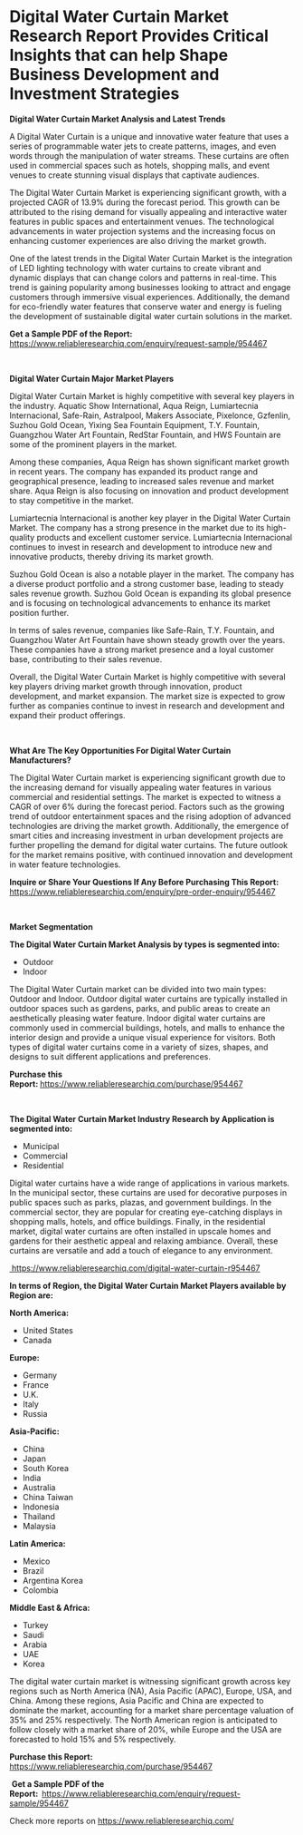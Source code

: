 <p><h1>Digital Water Curtain Market Research Report Provides Critical Insights that can help Shape Business Development and Investment Strategies</h1></p><p><strong>Digital Water Curtain Market Analysis and Latest Trends</strong></p>
<p><p>A Digital Water Curtain is a unique and innovative water feature that uses a series of programmable water jets to create patterns, images, and even words through the manipulation of water streams. These curtains are often used in commercial spaces such as hotels, shopping malls, and event venues to create stunning visual displays that captivate audiences.</p><p>The Digital Water Curtain Market is experiencing significant growth, with a projected CAGR of 13.9% during the forecast period. This growth can be attributed to the rising demand for visually appealing and interactive water features in public spaces and entertainment venues. The technological advancements in water projection systems and the increasing focus on enhancing customer experiences are also driving the market growth.</p><p>One of the latest trends in the Digital Water Curtain Market is the integration of LED lighting technology with water curtains to create vibrant and dynamic displays that can change colors and patterns in real-time. This trend is gaining popularity among businesses looking to attract and engage customers through immersive visual experiences. Additionally, the demand for eco-friendly water features that conserve water and energy is fueling the development of sustainable digital water curtain solutions in the market.</p></p>
<p><strong>Get a Sample PDF of the Report:&nbsp;</strong> <a href="https://www.reliableresearchiq.com/enquiry/request-sample/954467">https://www.reliableresearchiq.com/enquiry/request-sample/954467</a></p>
<p>&nbsp;</p>
<p><strong>Digital Water Curtain Major Market Players</strong></p>
<p><p>Digital Water Curtain Market is highly competitive with several key players in the industry. Aquatic Show International, Aqua Reign, Lumiartecnia Internacional, Safe-Rain, Astralpool, Makers Associate, Pixelonce, Gzfenlin, Suzhou Gold Ocean, Yixing Sea Fountain Equipment, T.Y. Fountain, Guangzhou Water Art Fountain, RedStar Fountain, and HWS Fountain are some of the prominent players in the market.</p><p>Among these companies, Aqua Reign has shown significant market growth in recent years. The company has expanded its product range and geographical presence, leading to increased sales revenue and market share. Aqua Reign is also focusing on innovation and product development to stay competitive in the market.</p><p>Lumiartecnia Internacional is another key player in the Digital Water Curtain Market. The company has a strong presence in the market due to its high-quality products and excellent customer service. Lumiartecnia Internacional continues to invest in research and development to introduce new and innovative products, thereby driving its market growth.</p><p>Suzhou Gold Ocean is also a notable player in the market. The company has a diverse product portfolio and a strong customer base, leading to steady sales revenue growth. Suzhou Gold Ocean is expanding its global presence and is focusing on technological advancements to enhance its market position further.</p><p>In terms of sales revenue, companies like Safe-Rain, T.Y. Fountain, and Guangzhou Water Art Fountain have shown steady growth over the years. These companies have a strong market presence and a loyal customer base, contributing to their sales revenue.</p><p>Overall, the Digital Water Curtain Market is highly competitive with several key players driving market growth through innovation, product development, and market expansion. The market size is expected to grow further as companies continue to invest in research and development and expand their product offerings.</p></p>
<p>&nbsp;</p>
<p><strong>What Are The Key Opportunities For Digital Water Curtain Manufacturers?</strong></p>
<p><p>The Digital Water Curtain market is experiencing significant growth due to the increasing demand for visually appealing water features in various commercial and residential settings. The market is expected to witness a CAGR of over 6% during the forecast period. Factors such as the growing trend of outdoor entertainment spaces and the rising adoption of advanced technologies are driving the market growth. Additionally, the emergence of smart cities and increasing investment in urban development projects are further propelling the demand for digital water curtains. The future outlook for the market remains positive, with continued innovation and development in water feature technologies.</p></p>
<p><strong>Inquire or Share Your Questions If Any Before Purchasing This Report:</strong> <a href="https://www.reliableresearchiq.com/enquiry/pre-order-enquiry/954467">https://www.reliableresearchiq.com/enquiry/pre-order-enquiry/954467</a></p>
<p>&nbsp;</p>
<p><strong>Market Segmentation</strong></p>
<p><strong>The Digital Water Curtain Market Analysis by types is segmented into:</strong></p>
<p><ul><li>Outdoor</li><li>Indoor</li></ul></p>
<p><p>The Digital Water Curtain market can be divided into two main types: Outdoor and Indoor. Outdoor digital water curtains are typically installed in outdoor spaces such as gardens, parks, and public areas to create an aesthetically pleasing water feature. Indoor digital water curtains are commonly used in commercial buildings, hotels, and malls to enhance the interior design and provide a unique visual experience for visitors. Both types of digital water curtains come in a variety of sizes, shapes, and designs to suit different applications and preferences.</p></p>
<p><strong>Purchase this Report:&nbsp;</strong><a href="https://www.reliableresearchiq.com/purchase/954467">https://www.reliableresearchiq.com/purchase/954467</a></p>
<p>&nbsp;</p>
<p><strong>The Digital Water Curtain Market Industry Research by Application is segmented into:</strong></p>
<p><ul><li>Municipal</li><li>Commercial</li><li>Residential</li></ul></p>
<p><p>Digital water curtains have a wide range of applications in various markets. In the municipal sector, these curtains are used for decorative purposes in public spaces such as parks, plazas, and government buildings. In the commercial sector, they are popular for creating eye-catching displays in shopping malls, hotels, and office buildings. Finally, in the residential market, digital water curtains are often installed in upscale homes and gardens for their aesthetic appeal and relaxing ambiance. Overall, these curtains are versatile and add a touch of elegance to any environment.</p></p>
<p><a href="https://www.reliableresearchiq.com/digital-water-curtain-r954467">&nbsp;https://www.reliableresearchiq.com/digital-water-curtain-r954467</a></p>
<p><strong>In terms of Region, the Digital Water Curtain Market Players available by Region are:</strong></p>
<p>
    <p> <strong> North America: </strong>
        <ul>
            <li>United States</li>
            <li>Canada</li>
        </ul>
        </p> 
    <p> <strong> Europe: </strong>
        <ul>
            <li>Germany</li>
            <li>France</li>
            <li>U.K.</li>
            <li>Italy</li>
            <li>Russia</li>
        </ul>
        </p> 
    <p> <strong> Asia-Pacific: </strong>
        <ul>
            <li>China</li>
            <li>Japan</li>
            <li>South Korea</li>
            <li>India</li>
            <li>Australia</li>
            <li>China Taiwan</li>
            <li>Indonesia</li>
            <li>Thailand</li>
            <li>Malaysia</li>
        </ul>
        </p> 
    <p> <strong> Latin America: </strong>
        <ul>
            <li>Mexico</li>
            <li>Brazil</li>
            <li>Argentina Korea</li>
            <li>Colombia</li>
        </ul>
        </p> 
    <p> <strong> Middle East & Africa: </strong>
        <ul>
            <li>Turkey</li>
            <li>Saudi</li>
            <li>Arabia</li>
            <li>UAE</li>
            <li>Korea</li>
        </ul>
    </p>
    </p>
<p><p>The digital water curtain market is witnessing significant growth across key regions such as North America (NA), Asia Pacific (APAC), Europe, USA, and China. Among these regions, Asia Pacific and China are expected to dominate the market, accounting for a market share percentage valuation of 35% and 25% respectively. The North American region is anticipated to follow closely with a market share of 20%, while Europe and the USA are forecasted to hold 15% and 5% respectively.</p></p>
<p><strong>Purchase this Report: </strong><a href="https://www.reliableresearchiq.com/purchase/954467">https://www.reliableresearchiq.com/purchase/954467</a></p>
<p>&nbsp;<strong>Get a Sample PDF of the Report:&nbsp;&nbsp;</strong><a href="https://www.reliableresearchiq.com/enquiry/request-sample/954467">https://www.reliableresearchiq.com/enquiry/request-sample/954467</a></p>
<p><strong></strong></p>
<p>Check more reports on <a href="https://www.reliableresearchiq.com/">https://www.reliableresearchiq.com/</a></p>